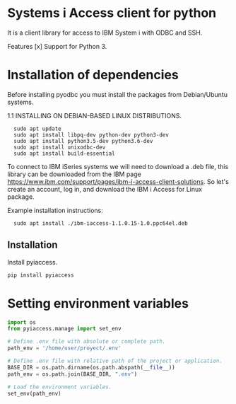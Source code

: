 # Systems i Access client for python
It is a client library for access to IBM System i with ODBC and SSH.

Features
[x] Support for Python 3.

# Installation of dependencies
Before installing pyodbc you must install the packages from Debian/Ubuntu systems.

1.1  INSTALLING ON DEBIAN-BASED LINUX DISTRIBUTIONS.

```
  sudo apt update
  sudo apt install libpq-dev python-dev python3-dev
  sudo apt install python3.5-dev python3.6-dev
  sudo apt install unixodbc-dev
  sudo apt install build-essential
```
To connect to IBM iSeries systems we will need to download a .deb file, this library can be downloaded from the IBM page https://www.ibm.com/support/pages/ibm-i-access-client-solutions. So let's create an account, log in, and download the IBM i Access for Linux package.

Example installation instructions:
```
  sudo apt install ./ibm-iaccess-1.1.0.15-1.0.ppc64el.deb
```

Installation
------------

Install pyiaccess.
```python
pip install pyiaccess
```

# Setting environment variables
```python
import os
from pyiaccess.manage import set_env

# Define .env file with absolute or complete path.
path_env = '/home/user/proyect/.env'

# Define .env file with relative path of the project or application.
BASE_DIR = os.path.dirname(os.path.abspath(__file__))
path_env = os.path.join(BASE_DIR, ".env")

# Load the environment variables.
set_env(path_env)
```
